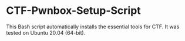 # CTF-Pwnbox-Setup-Script
This Bash script automatically installs the essential tools for CTF. It was tested on Ubuntu 20.04 (64-bit).
